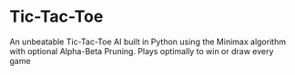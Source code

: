 # Tic-Tac-Toe
An unbeatable Tic-Tac-Toe AI built in Python using the Minimax algorithm with optional Alpha-Beta Pruning. Plays optimally to win or draw every game
